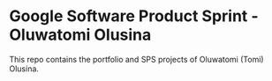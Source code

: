 # Google Software Product Sprint - Oluwatomi Olusina

This repo contains the portfolio and SPS projects of Oluwatomi (Tomi) Olusina.

